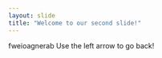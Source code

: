 ```yaml
---
layout: slide
title: "Welcome to our second slide!"
---
```

fweioagnerab
Use the left arrow to go back!
